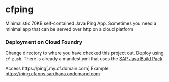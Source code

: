 # cfping

Minimalistic 70KB self-contained Java Ping App. Sometimes you need a minimal app that can be 
served over http on a cloud platform

### Deployment on Cloud Foundry

Change directory to where you have checked this project out. Deploy using `cf push`. There is already a manifest.yml
that uses the [SAP Java Build Pack](https://help.sap.com/viewer/65de2977205c403bbc107264b8eccf4b/Cloud/en-US/a3f90069d6cd41da82f34a6123d82ce6.html).

Access https://ping[.my.cf.domain.com] Example: https://ping.cfapps.sap.hana.ondemand.com